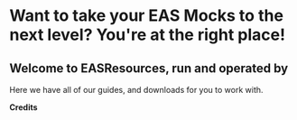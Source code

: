 # Want to take your EAS Mocks to the next level? You're at the right place!
## Welcome to EASResources, run and operated by
Here we have all of our guides, and downloads for you to work with.

**Credits**
